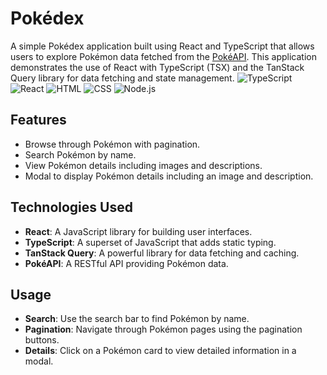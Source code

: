 # Pokédex

A simple Pokédex application built using React and TypeScript that allows users to explore Pokémon data fetched from the [PokéAPI](https://pokeapi.co). This application demonstrates the use of React with TypeScript (TSX) and the TanStack Query library for data fetching and state management.
![TypeScript](https://img.shields.io/badge/TypeScript-5.2.2-blue) ![React](https://img.shields.io/badge/React-18.3.3-blue) ![HTML](https://img.shields.io/badge/HTML-5-orange) ![CSS](https://img.shields.io/badge/CSS-3-blue) ![Node.js](https://img.shields.io/badge/Node.js-20.10-green)

## Features

- Browse through Pokémon with pagination.
- Search Pokémon by name.
- View Pokémon details including images and descriptions.
- Modal to display Pokémon details including an image and description.

## Technologies Used

- **React**: A JavaScript library for building user interfaces.
- **TypeScript**: A superset of JavaScript that adds static typing.
- **TanStack Query**: A powerful library for data fetching and caching.
- **PokéAPI**: A RESTful API providing Pokémon data.
  
## Usage

- **Search**: Use the search bar to find Pokémon by name.
- **Pagination**: Navigate through Pokémon pages using the pagination buttons.
- **Details**: Click on a Pokémon card to view detailed information in a modal.
